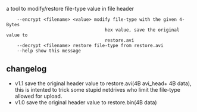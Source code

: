 a tool to modify/restore file-type value in file header

```shell
	--encrypt <filename> <value> modify file-type with the given 4-Bytes 
                                     hex value, save the original value to
                                     restore.avi
	--decrypt <filename> restore file-type from restore.avi
	--help show this message
```

## changelog
- v1.1 save the original header value to restore.avi(4B avi_head+ 4B data), this is intented to trick some stupid netdrives who limit the file-type allowed for upload.
- v1.0 save the original header value to restore.bin(4B data)
